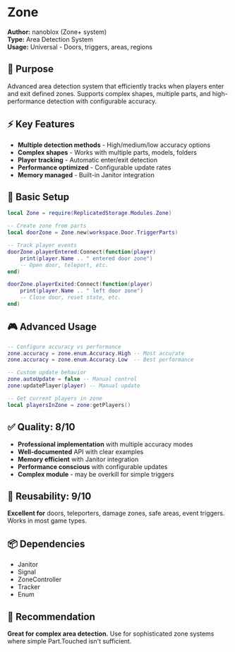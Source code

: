 # Zone

**Author:** nanoblox (Zone+ system)  
**Type:** Area Detection System  
**Usage:** Universal - Doors, triggers, areas, regions

## 🎯 Purpose
Advanced area detection system that efficiently tracks when players enter and exit defined zones. Supports complex shapes, multiple parts, and high-performance detection with configurable accuracy.

## ⚡ Key Features
- **Multiple detection methods** - High/medium/low accuracy options
- **Complex shapes** - Works with multiple parts, models, folders
- **Player tracking** - Automatic enter/exit detection
- **Performance optimized** - Configurable update rates
- **Memory managed** - Built-in Janitor integration

## 📝 Basic Setup
```lua
local Zone = require(ReplicatedStorage.Modules.Zone)

-- Create zone from parts
local doorZone = Zone.new(workspace.Door.TriggerParts)

-- Track player events
doorZone.playerEntered:Connect(function(player)
    print(player.Name .. " entered door zone")
    -- Open door, teleport, etc.
end)

doorZone.playerExited:Connect(function(player)
    print(player.Name .. " left door zone")
    -- Close door, reset state, etc.
end)
```

## 🎮 Advanced Usage
```lua
-- Configure accuracy vs performance
zone.accuracy = zone.enum.Accuracy.High -- Most accurate
zone.accuracy = zone.enum.Accuracy.Low  -- Best performance

-- Custom update behavior
zone.autoUpdate = false -- Manual control
zone:updatePlayer(player) -- Manual update

-- Get current players in zone
local playersInZone = zone:getPlayers()
```

## ✅ **Quality: 8/10**
- **Professional implementation** with multiple accuracy modes
- **Well-documented** API with clear examples
- **Memory efficient** with Janitor integration
- **Performance conscious** with configurable updates
- **Complex module** - may be overkill for simple triggers

## 🔧 **Reusability: 9/10**
**Excellent for** doors, teleporters, damage zones, safe areas, event triggers. Works in most game types.

## 📦 Dependencies
- Janitor
- Signal  
- ZoneController
- Tracker
- Enum

## 🎯 Recommendation
**Great for complex area detection.** Use for sophisticated zone systems where simple Part.Touched isn't sufficient.